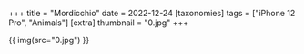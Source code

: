 +++
title = "Mordicchio"
date = 2022-12-24
[taxonomies]
tags = ["iPhone 12 Pro", "Animals"]
[extra]
thumbnail = "0.jpg"
+++

{{ img(src="0.jpg") }}
